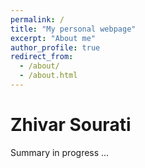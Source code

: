 ```yaml
---
permalink: /
title: "My personal webpage"
excerpt: "About me"
author_profile: true
redirect_from: 
  - /about/
  - /about.html
---
```


# Zhivar Sourati


Summary in progress ... 
